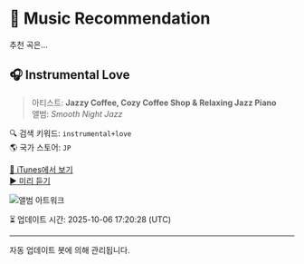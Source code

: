 
# 🎵 Music Recommendation

추천 곡은...

## 🎧 Instrumental Love  
> 아티스트: **Jazzy Coffee, Cozy Coffee Shop & Relaxing Jazz Piano**  
> 앨범: _Smooth Night Jazz_  

🔍 검색 키워드: `instrumental+love`  
🌎 국가 스토어: `JP`

[🔗 iTunes에서 보기](https://music.apple.com/jp/album/instrumental-love/1635123608?i=1635123609&uo=4)  
[▶️ 미리 듣기](https://audio-ssl.itunes.apple.com/itunes-assets/AudioPreview122/v4/a6/65/f7/a665f75b-d0de-628f-6dd9-d984d8ba013e/mzaf_6296859381907437641.plus.aac.p.m4a)

![앨범 아트워크](https://is1-ssl.mzstatic.com/image/thumb/Music122/v4/d7/66/e7/d766e76a-98e8-c9cb-54fd-1739f38e7872/5063112281984_cover.jpg/100x100bb.jpg)

⏳ 업데이트 시간: 2025-10-06 17:20:28 (UTC)

---
자동 업데이트 봇에 의해 관리됩니다.
